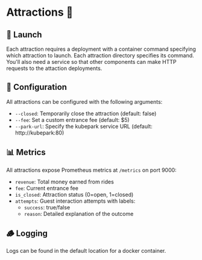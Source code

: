 # Attractions 🎉

## 🚀 Launch

Each attraction requires a deployment with a container command specifying which attraction to launch. Each attraction directory specifies its command. You'll also need a service so that other components can make HTTP requests to the attaction deployments.

## 🔧 Configuration

All attractions can be configured with the following arguments:

- `--closed`: Temporarily close the attraction (default: false)
- `--fee`: Set a custom entrance fee (default: $5)
- `--park-url`: Specify the kubepark service URL (default: http://kubepark:80)

## 📊 Metrics

All attractions expose Prometheus metrics at `/metrics` on port 9000:

- `revenue`: Total money earned from rides
- `fee`: Current entrance fee
- `is_closed`: Attraction status (0=open, 1=closed)
- `attempts`: Guest interaction attempts with labels:
  - `success`: true/false
  - `reason`: Detailed explanation of the outcome

## 🪵 Logging

Logs can be found in the default location for a docker container.
